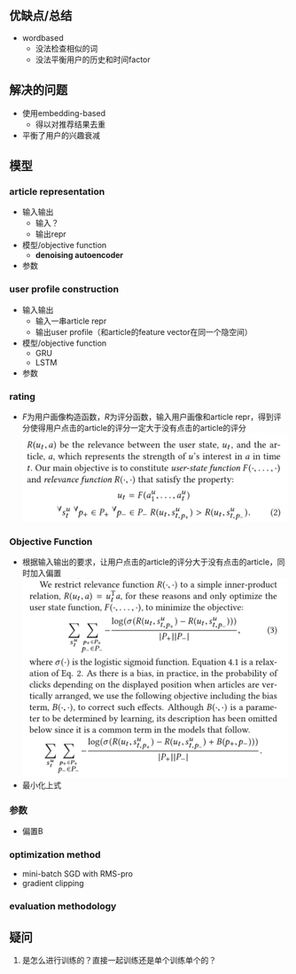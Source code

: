 ## 优缺点/总结
- wordbased
  - 没法检查相似的词
  - 没法平衡用户的历史和时间factor
## 解决的问题
- 使用embedding-based
  - 得以对推荐结果去重
- 平衡了用户的兴趣衰减

## 模型
### article representation
- 输入输出
  - 输入？
  - 输出repr
- 模型/objective function
  - **denoising autoencoder**
- 参数
### user profile construction
- 输入输出
  - 输入一串article repr
  - 输出user profile（和article的feature vector在同一个隐空间）
- 模型/objective function
  - GRU
  - LSTM
- 参数
### rating

- $F$为用户画像构造函数，$R$为评分函数，输入用户画像和article repr，得到评分使得用户点击的article的评分一定大于没有点击的article的评分
![](Resources/8_1.png)

### Objective Function
- 根据输入输出的要求，让用户点击的article的评分大于没有点击的article，同时加入偏置![](Resources/8_2.png)
- 最小化上式
### 参数
- 偏置B
### optimization method
- mini-batch SGD with RMS-pro
- gradient clipping
### evaluation methodology
## 疑问
1. 是怎么进行训练的？直接一起训练还是单个训练单个的？